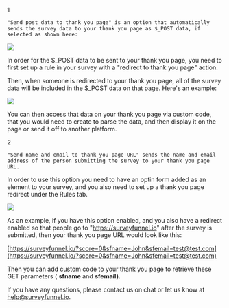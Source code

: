 1

    "Send post data to thank you page" is an option that automatically sends the survey data to your thank you page as $_POST data, if selected as shown here: 

![](https://d33v4339jhl8k0.cloudfront.net/docs/assets/53974d6ce4b0c76107b109d1/images/5978d29b2c7d3a73488b66d7/file-v32EUccFls.jpg)

In order for the $_POST data to be sent to your thank you page, you need to
first set up a rule in your survey with a "redirect to thank you page" action.

Then, when someone is redirected to your thank you page, all of the survey
data will be included in the $_POST data on that page. Here's an example:

![](https://d33v4339jhl8k0.cloudfront.net/docs/assets/53974d6ce4b0c76107b109d1/images/5978d3872c7d3a73488b66de/file-CyZUOfgA9P.jpg)

You can then access that data on your thank you page via custom code, that you
would need to create to parse the data, and then display it on the page or
send it off to another platform.

2

    "Send name and email to thank you page URL" sends the name and email address of the person submitting the survey to your thank you page URL. 
In order to use this option you need to have an optin form added as an element
to your survey, and you also need to set up a thank you page redirect under
the Rules tab.

![](https://d33v4339jhl8k0.cloudfront.net/docs/assets/53974d6ce4b0c76107b109d1/images/59fcb74d0428633199242e93/file-McKKKjmQkx.jpg)

As an example, if you have this option enabled, and you also have a redirect
enabled so that people go to "https://surveyfunnel.io" after the survey is
submitted, then your thank you page URL would look like this:

[https://surveyfunnel.io/?score=0&sfname=John&sfemail=test@test.com](https://surveyfunnel.io/?score=0&sfname=John&sfemail=test@test.com)

Then you can add custom code to your thank you page to retrieve these GET
parameters ( **sfname** and **sfemail).**

If you have any questions, please contact us on chat or let us know at
[help@surveyfunnel.io](mailto:mailto:help@surveyfunnel.io).

